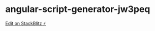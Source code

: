 # angular-script-generator-jw3peq

[Edit on StackBlitz ⚡️](https://stackblitz.com/edit/angular-script-generator-jw3peq)